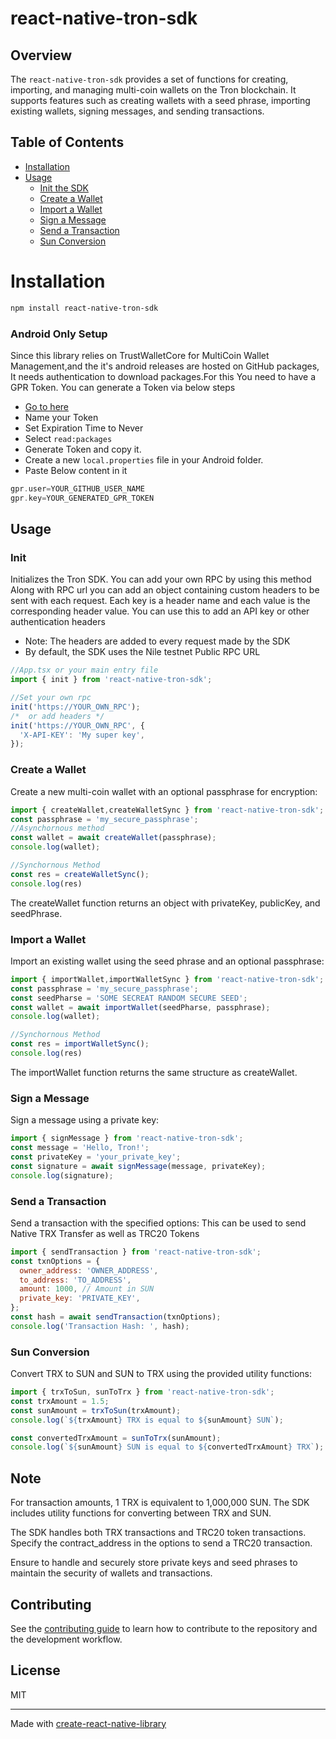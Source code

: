# react-native-tron-sdk

## Overview

The `react-native-tron-sdk` provides a set of functions for creating, importing, and managing multi-coin wallets on the Tron blockchain. It supports features such as creating wallets with a seed phrase, importing existing wallets, signing messages, and sending transactions.

## Table of Contents

- [Installation](#installation)
- [Usage](#usage)
  - [Init the SDK](#init)
  - [Create a Wallet](#create-a-wallet)
  - [Import a Wallet](#import-a-wallet)
  - [Sign a Message](#sign-a-message)
  - [Send a Transaction](#send-a-transaction)
  - [Sun Conversion](#sun-conversion)

# Installation

```sh
npm install react-native-tron-sdk
```

### Android Only Setup

Since this library relies on TrustWalletCore for MultiCoin Wallet Management,and the it's android releases are hosted on GitHub packages, It needs authentication to download packages.For this You need to have a GPR Token.
You can generate a Token via below steps

- [Go to here](https://github.com/settings/tokens)
- Name your Token
- Set Expiration Time to Never
- Select `read:packages`
- Generate Token and copy it.
- Create a new `local.properties` file in your Android folder.
- Paste Below content in it

```gradle
gpr.user=YOUR_GITHUB_USER_NAME
gpr.key=YOUR_GENERATED_GPR_TOKEN
```

## Usage

### Init

Initializes the Tron SDK.
You can add your own RPC by using this method
Along with RPC url you can add an object containing custom headers to be sent with each request.
Each key is a header name and each value is the corresponding header value.
You can use this to add an API key or other authentication headers

- Note: The headers are added to every request made by the SDK
- By default, the SDK uses the Nile testnet Public RPC URL

```javascript
//App.tsx or your main entry file
import { init } from 'react-native-tron-sdk';

//Set your own rpc
init('https://YOUR_OWN_RPC');
/*  or add headers */
init('https://YOUR_OWN_RPC', {
  'X-API-KEY': 'My super key',
});
```

### Create a Wallet

Create a new multi-coin wallet with an optional passphrase for encryption:

```javascript
import { createWallet,createWalletSync } from 'react-native-tron-sdk';
const passphrase = 'my_secure_passphrase';
//Asynchornous method
const wallet = await createWallet(passphrase);
console.log(wallet);

//Synchornous Method
const res = createWalletSync();
console.log(res)

```

The createWallet function returns an object with privateKey, publicKey, and seedPhrase.

### Import a Wallet

Import an existing wallet using the seed phrase and an optional passphrase:

```javascript
import { importWallet,importWalletSync } from 'react-native-tron-sdk';
const passphrase = 'my_secure_passphrase';
const seedPharse = 'SOME SECREAT RANDOM SECURE SEED';
const wallet = await importWallet(seedPharse, passphrase);
console.log(wallet);

//Synchornous Method
const res = importWalletSync();
console.log(res)

```

The importWallet function returns the same structure as createWallet.

### Sign a Message

Sign a message using a private key:

```javascript
import { signMessage } from 'react-native-tron-sdk';
const message = 'Hello, Tron!';
const privateKey = 'your_private_key';
const signature = await signMessage(message, privateKey);
console.log(signature);
```

### Send a Transaction

Send a transaction with the specified options:
This can be used to send Native TRX Transfer as well as TRC20 Tokens

```javascript
import { sendTransaction } from 'react-native-tron-sdk';
const txnOptions = {
  owner_address: 'OWNER_ADDRESS',
  to_address: 'TO_ADDRESS',
  amount: 1000, // Amount in SUN
  private_key: 'PRIVATE_KEY',
};
const hash = await sendTransaction(txnOptions);
console.log('Transaction Hash: ', hash);
```

### Sun Conversion

Convert TRX to SUN and SUN to TRX using the provided utility functions:

```javascript
import { trxToSun, sunToTrx } from 'react-native-tron-sdk';
const trxAmount = 1.5;
const sunAmount = trxToSun(trxAmount);
console.log(`${trxAmount} TRX is equal to ${sunAmount} SUN`);

const convertedTrxAmount = sunToTrx(sunAmount);
console.log(`${sunAmount} SUN is equal to ${convertedTrxAmount} TRX`);
```

## Note

For transaction amounts, 1 TRX is equivalent to 1,000,000 SUN. The SDK includes utility functions for converting between TRX and SUN.

The SDK handles both TRX transactions and TRC20 token transactions. Specify the contract_address in the options to send a TRC20 transaction.

Ensure to handle and securely store private keys and seed phrases to maintain the security of wallets and transactions.

## Contributing

See the [contributing guide](CONTRIBUTING.md) to learn how to contribute to the repository and the development workflow.

## License

MIT

---

Made with [create-react-native-library](https://github.com/callstack/react-native-builder-bob)
